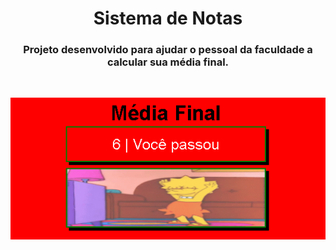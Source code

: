 <h1 align="center">Sistema de Notas</h1>
<h3 align="center">Projeto desenvolvido para ajudar o pessoal da faculdade a calcular sua média final.</h3>
<br/>
<p align="center">
<img align="center" src="https://raw.githubusercontent.com/falcaovitor/Sistema-de-Notas/main/img/demonstra%C3%A7%C3%A3o.PNG">
</p>
